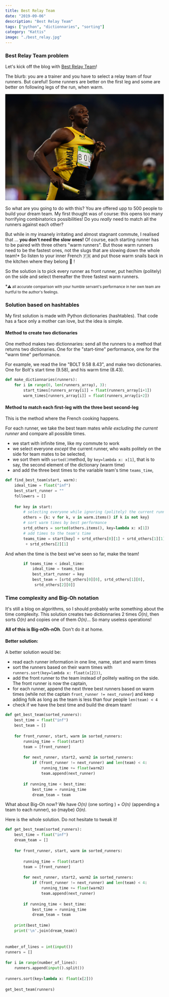 ```yaml
---
title: Best Relay Team
date: "2019-09-06"
description: "Best Relay Team"
tags: ["python", "dictionnaries", "sorting"]
category: "Kattis"
image: "./best_relay.jpg"
---
```


### Best Relay Team problem

Let's kick off the blog with [Best Relay Team](https://open.kattis.com/problems/bestrelayteam)!

The blurb: you are a trainer and you have to select a relay team of four runners. But careful! Some runners are better on the first leg and some are better on following legs of the run, when warm.

![Usain Bolt picture](best_relay.jpg "Usain Bolt: Picture by Fernando Frazão/Agência Brasil")

So what are you going to do with this? You are offered upp to 500 people to build your dream team. My first thought was of course: this opens too many horrifying combinatorics possibilities! Do you _really_ need to match all the runners against each other?

But while in my insanely irritating and almost stagnant commute, I realised that ... **you don't need the slow ones!** Of course, each starting runner has to be paired with three others "warm runners". But those warm runners need to be the fastest ones, not the slugs that are slowing down the whole team!\* So listen to your inner French :fr: and put those warm snails back in the kitchen where they belong :snail: !

So the solution is to pick every runner as front runner, put her/him (politely) on the side and select thereafter the three fastest warm runners.

\*<small>⚠️ all accurate comparison with your humble servant's performance in her own team are hurtful to the author's feelings. </small>

### Solution based on hashtables

My first solution is made with Python dictionaries (hashtables). That code has a face only a mother can love, but the idea is simple.

#### Method to create two dictionaries

One method makes two dictionnaries: send all the runners to a method that returns two dictionaries. One for the "start-time" performance, one for the "warm time" performance.

For example, we read the line "BOLT 9.58 8.43", and make two dictionaries. One for Bolt's start time (9.58), and his warm time (8.43).

```python
def make_dictionnaries(runners):
    for i in range(0, len(runners_array), 3):
        start_times[runners_array[i]] = float(runners_array[i+1])
        warm_times[runners_array[i]] = float(runners_array[i+2])

```

#### Method to match each first-leg with the three best second-leg

This is the method where the French cooking happens.

For each runner, we take the best team mates _while excluding the current runner_ and compare all possible times.

- we start with infinite time, like my commute to work
- we select everyone _except_ the current runner, who waits politely on the side for team mates to be selected,
- we sort them with `sorted()`method, by `key=lambda x: x[1]`, that is to say, the second element of the dictionary (warm time)
- and add the three best times to the variable team's time `teams_time`,

```python
def find_best_team(start, warm):
    ideal_time = float("inf")
    best_start_runner = ""
    followers = []

    for key in start:
        # selecting everyone while ignoring (politely) the current runner
        others = {k: v for k, v in warm.items() if k is not key}
        # sort warm times by best performance
        srtd_others = sorted(others.items(), key=lambda x: x[1])
        # add times to the team's time
        teams_time = start[key] + srtd_others[0][1] + srtd_others[1][1]
         + srtd_others[2][1]
```

And when the time is the best we've seen so far, make the team!

```python
        if teams_time < ideal_time:
            ideal_time = teams_time
            best_start_runner = key
            best_team = [srtd_others[0][0], srtd_others[1][0],
             srtd_others[2][0]]
```

### Time complexity and Big-Oh notation

It's still a blog on algorithms, so I should probably write something about the time complexity.
This solution creates two dictionnaries 2 times _O(n)_, then sorts _O(n)_ and copies one of them _O(n)_... So many useless operations!

**All of this is Big-nOh-nOh**. Don't do it at home.

#### Better solution:

A better solution would be:

- read each runner information in one line, name, start and warm times
- sort the runners based on their warm times with `runners.sort(key=lambda x: float(x[2]))`,
- add the front runner to the team instead of politely waiting on the side. The front runner is now the captain,
- for each runner, append the next three best runners based on warm times (while not the captain `front_runner != next_runner`) and keep adding folk as long as the team is less than four people `len(team) < 4`
- check if we have the best time and build the dream team!

```python
def get_best_team(sorted_runners):
    best_time = float("inf")
    best_team = []

    for front_runner, start, warm in sorted_runners:
        running_time = float(start)
        team = [front_runner]

        for next_runner, start2, warm2 in sorted_runners:
            if (front_runner != next_runner) and len(team) < 4:
                running_time += float(warm2)
                team.append(next_runner)

        if running_time < best_time:
            best_time = running_time
            dream_team = team
```

What about Big-Oh now? We have _O(n)_ (one sorting ) + _O(n)_ (appending a team to each runner), so (maybe) _O(n)_.

Here is the whole solution. Do not hesitate to tweak it!

```python
def get_best_team(sorted_runners):
    best_time = float("inf")
    dream_team = []

    for front_runner, start, warm in sorted_runners:

        running_time = float(start)
        team = [front_runner]

        for next_runner, start2, warm2 in sorted_runners:
            if (front_runner != next_runner) and len(team) < 4:
                running_time += float(warm2)
                team.append(next_runner)

        if running_time < best_time:
            best_time = running_time
            dream_team = team

    print(best_time)
    print('\n'.join(dream_team))


number_of_lines = int(input())
runners = []

for i in range(number_of_lines):
    runners.append(input().split())

runners.sort(key=lambda x: float(x[2]))

get_best_team(runners)
```
